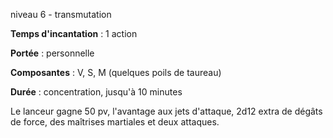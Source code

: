 niveau 6 - transmutation

**Temps d'incantation** : 1 action

**Portée** : personnelle

**Composantes** : V, S, M (quelques poils de taureau)

**Durée** : concentration, jusqu'à 10 minutes

Le lanceur gagne 50 pv, l'avantage aux jets d'attaque, 2d12 extra de dégâts de force, des maîtrises martiales et deux attaques.